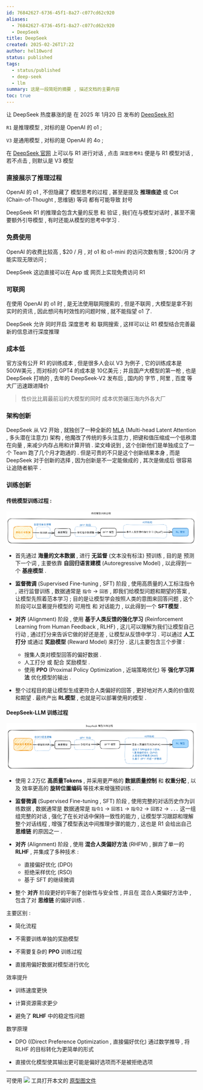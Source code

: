 ```yaml
---
id: 76842627-6736-45f1-8a27-c077cd62c920
aliases:
  - 76842627-6736-45f1-8a27-c077cd62c920
  - DeepSeek
title: DeepSeek
created: 2025-02-26T17:22
author: hel10word
status: published
tags:
  - status/published
  - deep-seek
  - llm
summary: 这是一段简短的摘要 , 描述文档的主要内容
toc: true
---
```


让 DeepSeek 热度暴涨的是 在 2025 年 1月20 日 发布的 [DeepSeek R1](https://github.com/deepseek-ai/DeepSeek-R1 )  

`R1` 是推理模型 , 对标的是 OpenAI 的 o1 ;

`V3` 是通用模型 , 对标的是 OpenAI 的 4o ;

在 [DeepSeek 官网](https://www.deepseek.com/) 上可以与 R1 进行对话 , 点击 `深度思考R1` 便是与 R1 模型对话 , 若不点击 , 则默认是 V3 模型


### 直接展示了推理过程

OpenAI 的 o1 , 不但隐藏了 模型思考的过程 , 甚至是提及 **推理痕迹** 或 Cot (Chain-of-Thought , 思维链) 等词 都有可能导致 封号

DeepSeek R1 的推理会包含大量的反思 和 验证 , 我们在与模型对话时 , 甚至不需要额外引导模型 , 有时还能从模型的思考中学习 .

### 免费使用

OpenAI 的收费比较高 , $20 / 月 , 对 o1 和 o1-mini 的访问次数有限 ; $200/月 才能实现无限访问 ;

DeepSeek 这边直接可以在 App 或 网页上实现免费访问 R1

### 可联网

在使用 OpenAI 的 o1 时 , 是无法使用联网搜索的 , 但是不联网 , 大模型是拿不到实时的资讯 , 因此想问有时效性的问题时候 , 就不能指望 o1 了.

DeepSeek 允许 同时开启 深度思考 和 联网搜索 , 这样可以让 R1 模型结合完善最新的信息进行深度推理

### 成本低

官方没有公开 R1 的训练成本 , 但是很多人会以 V3 为例子 , 它的训练成本是 500W美元 , 而对标的 GPT4 的成本是 10亿美元 ; 并且国产大模型的第一枪 , 也是 DeepSeek 打响的 , 去年的 DeepSeek-V2 发布后 , 国内的 字节 , 阿里 , 百度 等大厂迅速跟进降价

> 性价比比肩最前沿的大模型的同时 成本优势碾压海内外各大厂

### 架构创新

DeepSeek 从 V2 开始 , 就独创了一种全新的 [MLA](https://arxiv.org/abs/2405.04434) (Multi-head Latent Attention , 多头潜在注意力) 架构 , 他魔改了传统的多头注意力 , 把键和值压缩成一个低秩潜在向量 , 来减少内存占用和计算开销 . 梁文峰说到 , 这个创新他们是单独成立了一个 Team 跑了几个月才跑通的 . 但是可贵的不只是这个创新结果本身 , 而是 DeepSeek 对于创新的选择 , 因为创新是不一定能做成的 , 其次是做成后 很容易让追随者躺平 .

### 训练创新

#### 传统模型训练过程 :


![](attachments/传统模型训练过程.png)



- 首先通过 **海量的文本数据**  , 进行 **无监督** (文本没有标注) 预训练 , 目的是 预测下一个词 , 主要依靠 **自回归语言建模** (Autoregressive Model) , 以此得到一个 **基座模型** .

- **监督微调** (Supervised Fine-tuning , SFT) 阶段 , 使用高质量的人工标注指令 , 进行监督训练 , 数据通常是 `指令` -> `回答` , 即我们给模型问题和期望的答案 , 让模型先照着范本学习 ; 目的是让模型学会按照人类的意图来回答问题 , 这个阶段可以显著提升模型的 可用性 和 对话能力 , 以此得到一个 **SFT模型** .

- **对齐** (Alignment) 阶段 , 使用 **基于人类反馈的强化学习** (Reinforcement Learning from Human Feedback , RLHF) , 这儿可以理解为我们让模型自己行动 , 通过打分来告诉它做的好还是差 , 让模型从反馈中学习 . 可以通过 **人工打分** 或通过 **奖励模型** (Reward Model) 来打分 . 这儿主要包含三个步骤 : 
    - 搜集人类对模型回答的偏好数据 .
    - 人工打分 或 配合 奖励模型 .
    - 使用 **PPO** (Proximal Policy Optimization , 近端策略优化) 等 **强化学习算法** 优化模型的输出 .

- 整个过程目的是让模型生成更符合人类偏好的回答 , 更好地对齐人类的价值观和期望 . 最终产出 **RL模型** , 也就是可以部署使用的模型 .


#### DeepSeek-LLM 训练过程

![](attachments/DeepSeek模型训练过程.png)


- 使用 2.2万亿 **高质量Tokens** , 并采用更严格的 **数据质量控制** 和 **权重分配** , 以及 效率更高的 **旋转位置编码** 等技术来增强预训练 .

- **监督微调** (Supervised Fine-tuning , SFT) 阶段 , 使用完整的对话历史作为训练数据 , 数据通常是 数据通常是 `指令1` -> `回答1` -> `指令2` -> `回答2` -> `...` 这一组组完整的对话 , 强化了在长对话中保持一致性的能力 , 让模型学习跟踪和理解整个对话线程 , 增强了模型表达中间推理步骤的能力 , 这也是 R1 会给出自己 **思维链** 的原因之一 .

- **对齐** (Alignment) 阶段 , 使用 **混合人类偏好方法** (RHFM) , 摒弃了单一的 **RLHF** , 并集成了多种技术 :
    - 直接偏好优化 (DPO)
    - 拒绝采样优化 (RSO)
    - 基于 SFT 的继续微调

- 整个 **对齐** 阶段更好的平衡了创新性与安全性 , 并且在 混合人类偏好方法中 , 包含了对 **思维链** 的偏好训练 .
   

主要区别 : 

- 简化流程

- 不需要训练单独的奖励模型

- 不需要复杂的 **PPO** 训练过程

- 直接用偏好数据对模型进行优化


效率提升

- 训练速度更快

- 计算资源需求更少

- 避免了 **RLHF** 中的稳定性问题


数学原理

- DPO ((Direct Preference Optimization , 直接偏好优化) 通过数学推导 , 将 RLHF 的目标转化为更简单的形式

- 直接优化模型使其输出更可能是偏好选项而不是被拒绝选项




---

可使用 [![](https://img.shields.io/badge/Excalidraw-CCCCFF?style=for-the-badge&logo=excalidraw&logoColor=333&logoWidth=20&labelColor=CCCCFF)](https://excalidraw.com/) 工具打开本文的 [原型图文件](attachments/excalidraw.excalidraw)